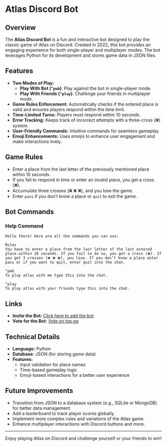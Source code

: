 # Atlas Discord Bot

## Overview
The **Atlas Discord Bot** is a fun and interactive bot designed to play the classic game of Atlas on Discord. Created in 2022, this bot provides an engaging experience for both single-player and multiplayer modes. The bot leverages Python for its development and stores game data in JSON files.

## Features
- **Two Modes of Play:**
  - **Play With Bot (`^pwb`)**: Play against the bot in single-player mode.
  - **Play With Friends (`^play`)**: Challenge your friends in multiplayer mode.
- **Game Rules Enforcement:** Automatically checks if the entered place is valid and ensures players respond within the time limit.
- **Time-Limited Turns:** Players must respond within 10 seconds.
- **Error Tracking:** Keeps track of incorrect attempts with a three-cross (❌) system.
- **User-Friendly Commands:** Intuitive commands for seamless gameplay.
- **Emoji Enhancements:** Uses emojis to enhance user engagement and make interactions lively.

## Game Rules
- Enter a place from the last letter of the previously mentioned place within 10 seconds.
- If you fail to respond in time or enter an invalid place, you get a cross (❌).
- Accumulate three crosses (❌ ❌ ❌), and you lose the game.
- Enter `pass` if you don’t know a place or `quit` to exit the game.

## Bot Commands
### **Help Command**
```plaintext
Hello there! Here are all the commands you can use:

Rules
You have to enter a place from the last letter of the last entered place within 10 seconds. If you fail to do so, you get a cross (❌). If you get 3 crosses (❌ ❌ ❌), you lose. If you don’t know a place enter pass or if you want to quit, enter quit into the chat.

^pwb
To play atlas with me type this into the chat.

^play
To play atlas with your friends type this into the chat.
```

## Links
- **Invite the Bot:** [Click here to add the bot](https://tinyurl.com/bot-atlas)
- **Vote for the Bot:** [Vote on top.gg](https://top.gg/bot/929728088651227146/vote)

## Technical Details
- **Language:** Python
- **Database:** JSON (for storing game data)
- **Features:**
  - Input validation for place names
  - Time-based gameplay logic
  - Emoji-based interactions for a better user experience

## Future Improvements
- Transition from JSON to a database system (e.g., SQLite or MongoDB) for better data management.
- Add a leaderboard to track player scores globally.
- Implement more complex rules and variations of the Atlas game.
- Enhance multiplayer interactions with Discord buttons and more.


---
Enjoy playing Atlas on Discord and challenge yourself or your friends to win!

